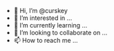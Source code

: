 - 👋 Hi, I’m @curskey
- 👀 I’m interested in ...
- 🌱 I’m currently learning ...
- 💞️ I’m looking to collaborate on ...
- 📫 How to reach me ...

<!---
curskey/curskey is a ✨ special ✨ repository because its `README.md` (this file) appears on your GitHub profile.
You can click the Preview link to take a look at your changes.
--->

